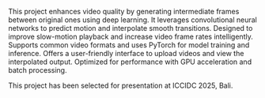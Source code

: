 This project enhances video quality by generating intermediate frames between original ones using deep learning.
It leverages convolutional neural networks to predict motion and interpolate smooth transitions.
Designed to improve slow-motion playback and increase video frame rates intelligently.
Supports common video formats and uses PyTorch for model training and inference.
Offers a user-friendly interface to upload videos and view the interpolated output.
Optimized for performance with GPU acceleration and batch processing.


This project has been selected for presentation at ICCIDC 2025, Bali.
